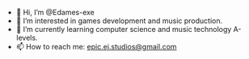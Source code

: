 - 👋 Hi, I’m @Edames-exe
- 👀 I’m interested in games development and music production.
- 🌱 I’m currently learning computer science and music technology A-levels.
- 📫 How to reach me: epic.ej.studios@gmail.com

<!---
Edames-exe/Edames-exe is a ✨ special ✨ repository because its `README.md` (this file) appears on your GitHub profile.
You can click the Preview link to take a look at your changes.
--->
